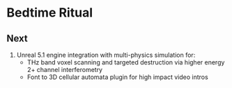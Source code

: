 # Bedtime Ritual

## Next

1. Unreal 5.1 engine integration with multi-physics simulation for:
    * THz band voxel scanning and targeted destruction via higher energy 2+ channel interferometry
    * Font to 3D cellular automata plugin for high impact video intros
